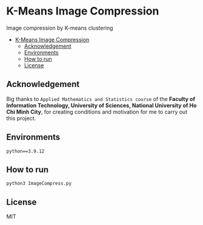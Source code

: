 # K-Means Image Compression
Image compression by K-means clustering

- [K-Means Image Compression](#k-means-image-compression)
  - [Acknowledgement](#acknowledgement)
  - [Environments](#environments)
  - [How to run](#how-to-run)
  - [License](#license)

## Acknowledgement

Big thanks to `Applied Mathematics and Statistics course` of the **Faculty of Information Technology, University of Sciences, National University of Ho Chi Minh City**, for creating conditions and motivation for me to carry out this project.

## Environments
`python==3.9.12`

## How to run
```shell
python3 ImageCompress.py
```

## License
MIT
